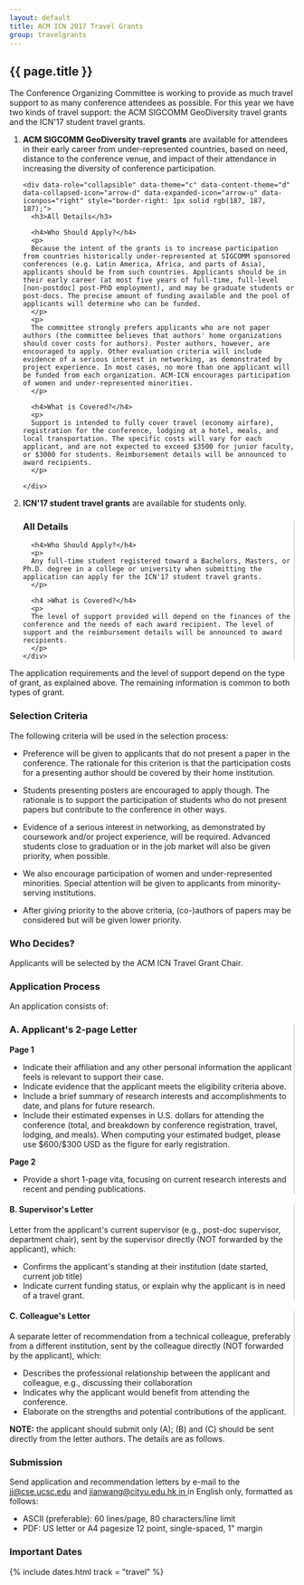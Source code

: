 ```yaml
---
layout: default
title: ACM ICN 2017 Travel Grants
group: travelgrants
---
```


## {{ page.title }}

<p>
The Conference Organizing Committee is working to provide as much travel support to as many conference attendees as possible. For this year we have two kinds of travel support: the ACM SIGCOMM GeoDiversity travel grants and the ICN'17 student travel grants.
</p>
<ol>
  <li>
    <b>ACM SIGCOMM GeoDiversity travel grants</b> are available for attendees in their early career from under-represented countries, based on need, distance to the conference venue, and impact of their attendance in increasing the diversity of conference participation.

    <div data-role="collapsible" data-theme="c" data-content-theme="d" data-collapsed-icon="arrow-d" data-expanded-icon="arrow-u" data-iconpos="right" style="border-right: 1px solid rgb(187, 187, 187);">
      <h3>All Details</h3>

      <h4>Who Should Apply?</h4>
      <p>
      Because the intent of the grants is to increase participation from countries historically under-represented at SIGCOMM sponsored conferences (e.g. Latin America, Africa, and parts of Asia), applicants should be from such countries. Applicants should be in their early career (at most five years of full-time, full-level [non-postdoc] post-PhD employment), and may be graduate students or post-docs. The precise amount of funding available and the pool of applicants will determine who can be funded.
      </p>
      <p>
      The committee strongly prefers applicants who are not paper authors (the committee believes that authors' home organizations should cover costs for authors). Poster authors, however, are encouraged to apply. Other evaluation criteria will include evidence of a serious interest in networking, as demonstrated by project experience. In most cases, no more than one applicant will be funded from each organization. ACM-ICN encourages participation of women and under-represented minorities.
      </p>

      <h4>What is Covered?</h4>
      <p>
      Support is intended to fully cover travel (economy airfare), registration for the conference, lodging at a hotel, meals, and local transportation. The specific costs will vary for each applicant, and are not expected to exceed $3500 for junior faculty, or $3000 for students. Reimbursement details will be announced to award recipients.
      </p>

    </div>
  </li>

  <li>
    <p>
    <b>ICN'17 student travel grants</b> are available for students only.
    </p>
    <div data-role="collapsible" data-theme="c" data-content-theme="d" data-collapsed-icon="arrow-d" data-expanded-icon="arrow-u" data-iconpos="right" style="border-right: 1px solid rgb(187, 187, 187);">
      <h3>All Details</h3>

      <h4>Who Should Apply?</h4>
      <p>
      Any full-time student registered toward a Bachelors, Masters, or Ph.D. degree in a college or university when submitting the application can apply for the ICN'17 student travel grants.
      </p>

      <h4 >What is Covered?</h4>
      <p>
      The level of support provided will depend on the finances of the conference and the needs of each award recipient. The level of support and the reimbursement details will be announced to award recipients.
      </p>
    </div>
  </li>
</ol>
<p>
The application requirements and the level of support depend on the type of grant, as explained above. The remaining information is common to both types of grant.
</p>


<h3 class="hcls">Selection Criteria</h3>
                                                                     
<p>The following criteria will be used in the selection process:</p>

* Preference will be given to applicants that do not present a paper in the conference. The
  rationale for this criterion is that the participation costs for a presenting author should be
  covered by their home institution.

* Students presenting posters are encouraged to apply though. The rationale is to support the
  participation of students who do not present papers but contribute to the conference in other
  ways.

* Evidence of a serious interest in networking, as demonstrated by coursework and/or project
  experience, will be required. Advanced students close to graduation or in the job market will
  also be given priority, when possible.

* We also encourage participation of women and under-represented minorities. Special
  attention will be given to applicants from minority-serving institutions.

* After giving priority to the above criteria, (co-)authors of papers may be considered but will
  be given lower priority.


<h3 class="hcls">Who Decides?</h3>

<p>Applicants will be selected by the ACM ICN Travel Grant Chair.</p>


<h3 class="hcls">Application Process</h3>

An application consists of:

<div data-role="collapsible" data-theme="c" data-content-theme="d" data-collapsed-icon="arrow-d" data-expanded-icon="arrow-u" data-iconpos="right" style="border-right: 1px solid rgb(187, 187, 187);">
      <h3>A. Applicant's 2-page Letter</h3>
<p><b>Page 1</b></p>
<ul>
<li>Indicate their affiliation and any other personal information the applicant feels is relevant to support their case.</li>
<li>Indicate evidence that the applicant meets the eligibility criteria above.</li>
<li>Include a brief summary of research interests and accomplishments to date, and plans for future research.</li>
<li>Include their estimated expenses in U.S. dollars for attending the conference (total, and breakdown by conference registration, travel, lodging, and meals). When computing your estimated budget, please use $600/$300 USD as the figure for early registration.</li>
</ul>
<p><b>Page 2</b></p>
<ul>
<li>Provide a short 1-page vita, focusing on current research interests and recent and pending publications.</li>
</ul>
</div>

<div data-role="collapsible" data-theme="c" data-content-theme="d" data-collapsed-icon="arrow-d" data-expanded-icon="arrow-u" data-iconpos="right" style="border-right: 1px solid rgb(187, 187, 187);">
<h4>B. Supervisor's Letter</h4>

<p>
Letter from the applicant's current supervisor (e.g., post-doc supervisor, department chair), sent by the supervisor directly (NOT forwarded by the applicant), which:
</p>

<ul>
<li>Confirms the applicant's standing at their institution (date started, current job title)</li>
<li>Indicate current funding status, or explain why the applicant is in need of a travel grant.</li>
</ul>

</div>

<div data-role="collapsible" data-theme="c" data-content-theme="d" data-collapsed-icon="arrow-d" data-expanded-icon="arrow-u" data-iconpos="right" style="border-right: 1px solid rgb(187, 187, 187);">
<h4>C. Colleague's Letter</h4>

<p>A separate letter of recommendation from a technical colleague, preferably from a different institution, sent by the colleague directly (NOT forwarded by the applicant), which:</p>

<ul>
<li>Describes the professional relationship between the applicant and colleague, e.g., discussing their collaboration</li>
<li>Indicates why the applicant would benefit from attending the conference.</li>
<li>Elaborate on the strengths and potential contributions of the applicant.</li>
</ul>
</div>

<p><b>NOTE:</b> the applicant should submit only (A); (B) and (C) should be sent
directly from the letter authors. The details are as follows.</p>


<h3 class="hcls">Submission</h3>

<p>
<p>Send application and recommendation letters by e-mail to the <a
href="mailto:jj@cse.ucsc.edu">jj@cse.ucsc.edu</a> and <a href="mailto:jianwang@cityu.edu.hk">jianwang@cityu.edu.hk in </a> in English only, formatted as follows:</p>

<ul>
<li>ASCII (preferable): 60 lines/page, 80 characters/line limit</li>
<li>PDF: US letter or A4 pagesize 12 point, single-spaced, 1" margin</li>
</ul>

<h3 class="hcls">Important Dates</h3>

{% include dates.html track = "travel" %}

